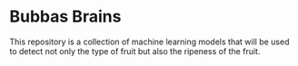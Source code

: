 # Bubbas Brains

This repository is a collection of machine learning models that will be used to detect not only the type of fruit but also the ripeness of the fruit. 

